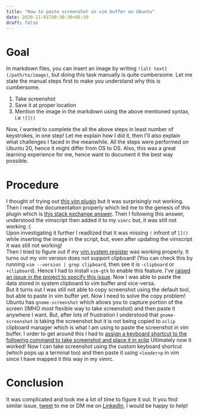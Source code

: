 ```yaml
---
title: "How to paste screenshot in vim buffer on Ubuntu"
date: 2020-11-01T00:30:30+05:30
draft: false
---
```

# Goal	
In markdown files, you can insert an image by writing `![alt text](/path/to/image)`, but doing this task manually is quite cumbersome. Let me state the manual steps first to make you understand why this is cumbersome.  
1. Take screenshot  
2. Save it at proper location  
3. Mention the image in the markdown using the above mentioned syntax, i.e `![]()`  

Now, I wanted to complete the all the above steps in least number of keystrokes, in one step! Let me explain how I did it, then I'll also explain what challenges I faced in the meanwhile. All the steps were performed on Ubuntu 20, hence it might differ from OS to OS. Also, this was a great learning experience for me, hence want to document it the best way possible.

# Procedure
I thought of trying out [this vim plugin]() but it was surprisingly not working. Then I read the documentation properly which led me to the genesis of this plugin which is [this stack exchange answer](https://vi.stackexchange.com/a/14117/30129). Then I following this answer, understood the vimscript then added it to my `vimrc` but, it was still not working :(  
Upon investigating it further I readlized that it was missing `!` infront of `[]()` while inserting the image in the script, but, even after updating the vimscript it was still not working!  
Then I tried to figure out if my [vim system register](https://vim.fandom.com/wiki/Accessing_the_system_clipboard) was working properly. It turns out my vim version does not support clipboard! (You can check this by running `vim --version | grep clipboard`, then see it is `-clipboard` or `+clipboard`). Hence I had to install `vim-gtk` to enable this feature. I've [raised an issue in the project to specify this issue](https://github.com/ferrine/md-img-paste.vim/issues/47). Now I was able to paste the data stored in system clipboard to vim buffer and vice-versa.  
But it turns out I was still not able to copy screenshot using the default tool, but able to paste in vim buffer yet. Now I need to solve the copy problem!  
Ubuntu has `gnome-screenshot` which allows you to capture portion of the screen (IMHO most flexible way to take screenshot) and then paste it anywhere I want. But, after lots of frustration I understood that `gnome-screenshot` is taking the screenshot but it is not being copied to `xclip` clipboard manager which is what I am using to paste the screenshot in vim buffer. I order to get around this I had to [assign a keyboard shortcut to the following command to take screenshot and place it in xclip](https://askubuntu.com/a/1212806)
Ultimately now it worked! Now I can take screenshot using the custom keyboard shortcut (which pops up a terminal too) and then paste it using `<leader>p` in vim since I have mapped it this way in my vimrc.  
# Conclusion
It was complicated and took me a lot of time to figure it out. It you find similar issue, [tweet](https://twitter.com/s0uvikhaldar) to me or DM me on [LinkedIn](https://www.linkedin.com/in/souvikhaldar/), I would be happy to help!


